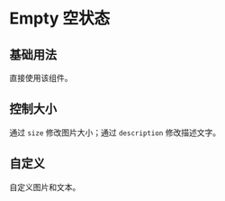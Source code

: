 <script setup>
import emptyBase from "./empty-base.vue"
import emptySize from "./empty-size.vue"
import emptyCustom from "./empty-custom.vue"
</script>
# Empty 空状态

## 基础用法

直接使用该组件。

<emptyBase />

## 控制大小

通过 ```size``` 修改图片大小；通过 ```description``` 修改描述文字。

<emptySize />

## 自定义

自定义图片和文本。

<emptyCustom />
